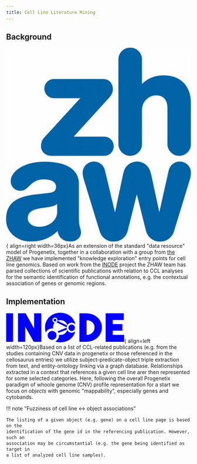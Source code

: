 ```yaml
---
title: Cell Line Literature Mining
---
```


## Background

![ZHAW Icon](/img/zhaw_logo.jpg){ align=right width=36px}As an extension of the standard "data resource" model of Progenetix, together in
a collaboration with a group from [the ZHAW](https://www.zhaw.ch/en/about-us/person/stog/)
we have implemented "knowledge exploration" entry points for cell line genomics.
Based on work from the [INODE](https://www.inode-project.eu/inode) project the
ZHAW team has parsed collections of scientific publications with relation to
CCL analyses for the semantic identification of functional annotations, e.g.
the contextual association of genes or genomic regions.

## Implementation

![Inode Icon](/img/inode-logo-blue.svg){ align=left width=120px}Based on a list of CCL-related publications (e.g. from the studies containing CNV
data in progenetix or those referenced in the cellosaurus entries) we utilize  subject-predicate-object triple extraction from text, and entity-ontology linking
via a graph database. Relationships extracted in a context that references a given
cell line arer then represented for some selected categories. Here, following the
overall Progenetix paradigm of whoole genome (CNV) profile representation for a start
we focus on _objects_ with genomic "mappability", especially genes and cytobands.

!!! note "Fuzziness of cell line <-> object associations"

    The listing of a given object (e.g. gene) on a cell line page is based on the
    identification of the gene id in the referencing publication. However, such an
    association may be circumstantial (e.g. the gene being identified as target in
    a list of analyzed cell line samples).
